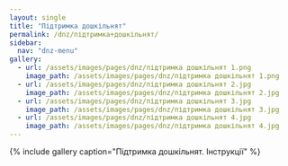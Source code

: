 ```yaml
---
layout: single
title: "Підтримка дошкільнят"
permalink: /dnz/підтримка+дошкільнят/
sidebar:
  nav: "dnz-menu"
gallery:
  - url: /assets/images/pages/dnz/підтримка дошкільнят 1.png
    image_path: /assets/images/pages/dnz/підтримка дошкільнят 1.png
  - url: /assets/images/pages/dnz/підтримка дошкільнят 2.jpg
    image_path: /assets/images/pages/dnz/підтримка дошкільнят 2.jpg
  - url: /assets/images/pages/dnz/підтримка дошкільнят 3.jpg
    image_path: /assets/images/pages/dnz/підтримка дошкільнят 3.jpg
  - url: /assets/images/pages/dnz/підтримка дошкільнят 4.jpg
    image_path: /assets/images/pages/dnz/підтримка дошкільнят 4.jpg
---
```


{% include gallery caption="Підтримка дошкільнят. Інструкції" %}

